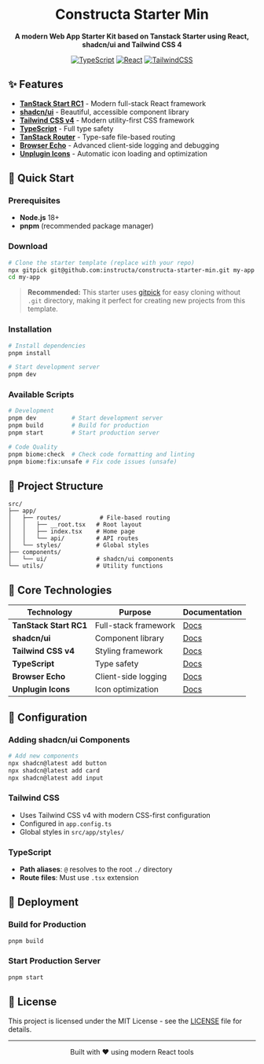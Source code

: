 
<div align="center">
  <h1>Constructa Starter Min</h1>
  <p><strong>A modern Web App Starter Kit based on Tanstack Starter using React, shadcn/ui and Tailwind CSS 4</strong></p>
  
  [![TypeScript](https://img.shields.io/badge/TypeScript-007ACC?style=for-the-badge&logo=typescript&logoColor=white)](https://typescriptlang.org/)
  [![React](https://img.shields.io/badge/React-20232A?style=for-the-badge&logo=react&logoColor=61DAFB)](https://reactjs.org/)
  [![TailwindCSS](https://img.shields.io/badge/Tailwind_CSS-38B2AC?style=for-the-badge&logo=tailwind-css&logoColor=white)](https://tailwindcss.com/)
</div>

## ✨ Features

- **[TanStack Start RC1](https://tanstack.com/start)** - Modern full-stack React framework
- **[shadcn/ui](https://ui.shadcn.com/)** - Beautiful, accessible component library
- **[Tailwind CSS v4](https://tailwindcss.com/)** - Modern utility-first CSS framework
- **[TypeScript](https://typescriptlang.org/)** - Full type safety
- **[TanStack Router](https://tanstack.com/router)** - Type-safe file-based routing
- **[Browser Echo](https://github.com/browser-echo/browser-echo)** - Advanced client-side logging and debugging
- **[Unplugin Icons](https://github.com/antfu/unplugin-icons)** - Automatic icon loading and optimization

## 🚀 Quick Start

### Prerequisites
- **Node.js** 18+ 
- **pnpm** (recommended package manager)

### Download

```bash
# Clone the starter template (replace with your repo)
npx gitpick git@github.com:instructa/constructa-starter-min.git my-app
cd my-app
```

> **Recommended:** This starter uses [gitpick](https://github.com/nrjdalal/gitpick) for easy cloning without `.git` directory, making it perfect for creating new projects from this template.

### Installation

```bash
# Install dependencies
pnpm install

# Start development server
pnpm dev
```

### Available Scripts

```bash
# Development
pnpm dev          # Start development server
pnpm build        # Build for production
pnpm start        # Start production server

# Code Quality
pnpm biome:check  # Check code formatting and linting
pnpm biome:fix:unsafe # Fix code issues (unsafe)
```

## 📁 Project Structure

```
src/
├── app/
│   ├── routes/           # File-based routing
│   │   ├── __root.tsx   # Root layout
│   │   ├── index.tsx    # Home page
│   │   └── api/         # API routes
│   └── styles/          # Global styles
├── components/
│   └── ui/              # shadcn/ui components
└── utils/               # Utility functions
```

## 🎯 Core Technologies

| Technology | Purpose | Documentation |
|------------|---------|---------------|
| **TanStack Start RC1** | Full-stack framework | [Docs](https://tanstack.com/start) |
| **shadcn/ui** | Component library | [Docs](https://ui.shadcn.com/) |
| **Tailwind CSS v4** | Styling framework | [Docs](https://tailwindcss.com/) |
| **TypeScript** | Type safety | [Docs](https://typescriptlang.org/) |
| **Browser Echo** | Client-side logging | [Docs](https://github.com/browser-echo/browser-echo) |
| **Unplugin Icons** | Icon optimization | [Docs](https://github.com/antfu/unplugin-icons) |

## 🔧 Configuration

### Adding shadcn/ui Components
```bash
# Add new components
npx shadcn@latest add button
npx shadcn@latest add card
npx shadcn@latest add input
```

### Tailwind CSS
- Uses Tailwind CSS v4 with modern CSS-first configuration
- Configured in `app.config.ts`
- Global styles in `src/app/styles/`

### TypeScript
- **Path aliases**: `@` resolves to the root `./` directory
- **Route files**: Must use `.tsx` extension

## 🚀 Deployment

### Build for Production
```bash
pnpm build
```

### Start Production Server
```bash
pnpm start
```

## 📄 License

This project is licensed under the MIT License - see the [LICENSE](LICENSE) file for details.

---

<div align="center">
  <p>Built with ❤️ using modern React tools</p>
</div>


